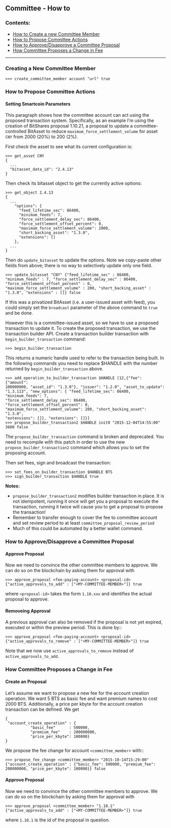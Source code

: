 ## Committee - How to

### Contents:
- [How to Create a new Committee Member](/developers/7_tutorials/05_committee_howto.md#creating-a-new-committee-member)
- [How to Propose Committee Actions](/developers/7_tutorials/05_committee_howto.md#how-to-propose-committee-actions)
- [How to Approve/Disapprove a Committee Proposal](/developers/7_tutorials/05_committee_howto.md#how-to-approvedisapprove-a-committee-proposal)
- [How Committee Proposes a Change in Fee](/developers/7_tutorials/05_committee_howto.md#how-committee-proposes-a-change-in-fee)

***


### Creating a New Committee Member

    >>> create_committee_member account "url" true


### How to Propose Committee Actions

#### Setting Smartcoin Parameters

This paragraph shows how the committee account can act using the proposed transaction system. Specifically, as an example I’m using the creation of BitShares proposal 1.10.21, a proposal to update a committee-controlled BitAsset to reduce `maximum_force_settlement_volume` for asset `CNY` from 2000 (20%) to 200 (2%).

First check the asset to see what its current configuration is:

    >>> get_asset CNY
    {
      ...
      "bitasset_data_id": "2.4.13"
    }

Then check its bitasset object to get the currently active options:

    >>> get_object 2.4.13
    {
      ...
        "options": {
          "feed_lifetime_sec": 86400,
          "minimum_feeds": 7,
          "force_settlement_delay_sec": 86400,
          "force_settlement_offset_percent": 0,
          "maximum_force_settlement_volume": 2000,
          "short_backing_asset": "1.3.0",
          "extensions": []
        },
      ...
    }

Then do `update_bitasset` to update the options. Note we copy-paste other fields from above; there is no way to selectively update only one field.

    >>> update_bitasset "CNY" {"feed_lifetime_sec" : 86400, "minimum_feeds" : 7, "force_settlement_delay_sec" : 86400, "force_settlement_offset_percent" : 0, "maximum_force_settlement_volume" : 200, "short_backing_asset" : "1.3.0", "extensions" : []} false

If this was a privatized BitAsset (i.e. a user-issued asset with feed), you could simply set the `broadcast` parameter of the above command to `true` and be done.

However this is a committee-issued asset, so we have to use a proposed transaction to update it. To create the proposed transaction, we use the transaction builder API. Create a transaction builder transaction with `begin_builder_transaction` command:

    >>> begin_builder_transaction

This returns a numeric handle used to refer to the transaction being built. In the following commands you need to replace $HANDLE with the number returned by `begin_builder_transaction` above.

    >>> add_operation_to_builder_transaction $HANDLE [12,{"fee": {"amount":
    100000000, "asset_id": "1.3.0"}, "issuer": "1.2.0", "asset_to_update":
    "1.3.113", "new_options": { "feed_lifetime_sec": 86400, "minimum_feeds": 7,
    "force_settlement_delay_sec": 86400, "force_settlement_offset_percent": 0,
    "maximum_force_settlement_volume": 200, "short_backing_asset": "1.3.0",
    "extensions": []}, "extensions": []}]
    >>> propose_builder_transaction2 $HANDLE init0 "2015-12-04T14:55:00" 3600 false

The `propose_builder_transaction` command is broken and deprecated. You need to recompile with this patch in order to use the new `propose_builder_transaction2` command which allows you to set the proposing account.

Then set fees, sign and broadcast the transaction:

    >>> set_fees_on_builder_transaction $HANDLE BTS
    >>> sign_builder_transaction $HANDLE true

**Notes:**
- `propose_builder_transaction2` modifies builder transaction in place. It is not idempotent, running it once will get you a proposal to execute the transaction, running it twice will cause you to get a proposal to propose the transaction!
- Remember to transfer enough to cover the fee to committee account and set review period to at least `committee_proposal_review_period`
- Much of this could be automated by a better wallet command.

### How to Approve/Disapprove a Committee Proposal

#### Approve Proposal

Now we need to convince the other committee members to approve. We can do so on the blockchain by asking them for approval with

    >>> approve_proposal <fee-paying-account> <proposal-id> {"active_approvals_to_add" : ["<MY-COMMITTEE-MEMBER>"]} true

where `<proposal-id>` takes the form `1.10.xxx` and identifies the actual proposal to approve.

#### Removeing Approval

A previous approval can also be removed if the proposal is not yet expired, executed or within the preview period. This is done by::

    >>> approve_proposal <fee-paying-account> <proposal-id> {"active_approvals_to_remove" : ["<MY-COMMITTEE-MEMBER>"]} true

Note that we now use `active_approvals_to_remove` instead of `active_approvals_to_add`.

### How Committee Proposes a Change in Fee

#### Create an Proposal

Let’s assume we want to propose a new fee for the account creation operation. We want 5 BTS as basic fee and want premium names to cost 2000 BTS. Additionally, a price per kbyte for the account creation transaction can be defined. We get

    {
     "account_create_operation" : {
               "basic_fee"      : 500000,
               "premium_fee"    : 200000000,
               "price_per_kbyte": 100000}
    }

We propose the fee change for account `<committee_member>` with::

    >>> propose_fee_change <committee_member> "2015-10-14T15:29:00" {"account_create_operation" : {"basic_fee": 500000, "premium_fee": 200000000, "price_per_kbyte": 100000}} false

#### Approve Proposal

Now we need to convince the other committee members to approve. We can do so on the blockchain by asking them for approval with

    >>> approve_proposal <committee_member> "1.10.1" {"active_approvals_to_add" : ["<MY-COMMITTEE-MEMBER>"]} true

where `1.10.1` is the id of the proposal in question.



